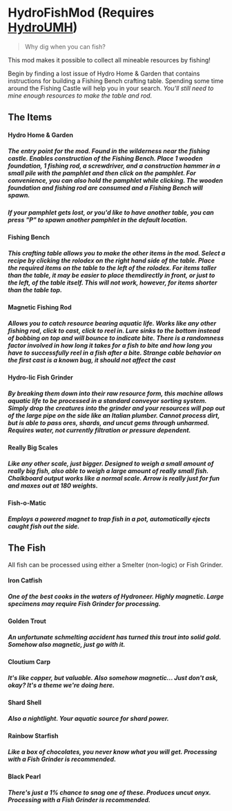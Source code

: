 # HydroFishMod (Requires [HydroUMH](https://github.com/RHlNO/HydroneerModding/raw/main/Release%20Mods/501-HydroUMH_P.pak))


 > Why dig when you can fish?

This mod makes it possible to collect all mineable resources by fishing!

Begin by finding a lost issue of Hydro Home & Garden that contains instructions for building a Fishing Bench crafting table. Spending some time around the Fishing Castle will help you in your search. *You'll still need to mine enough resources to make the table and rod.*

## The Items

#### Hydro Home & Garden
##### The entry point for the mod. Found in the wilderness near the fishing castle. Enables construction of the Fishing Bench. Place 1 wooden foundation, 1 fishing rod, a screwdriver, and a construction hammer in a small pile with the pamphlet and then click on the pamphlet. For convenience, you can also hold the pamphlet while clicking. **The wooden foundation and fishing rod are consumed** and a Fishing Bench will spawn.
##### *If your pamphlet gets lost, or you'd like to have another table, you can press "P" to spawn another pamphlet in the default location.*

#### Fishing Bench
##### This crafting table allows you to make the other items in the mod. Select a recipe by clicking the rolodex on the right hand side of the table. Place the required items on the table to the left of the rolodex. For items taller than the table, it may be easier to place themdirectly in front, or just to the left, of the table itself. This will not work, however, for items shorter than the table top.

#### Magnetic Fishing Rod
##### Allows you to catch resource bearing aquatic life. Works like any other fishing rod, click to cast, click to reel in. Lure sinks to the bottom instead of bobbing on top and will bounce to indicate bite. There is a randomness factor involved in how long it takes for a fish to bite **and** how long you have to successfully reel in a fish after a bite. *Strange cable behavior on the first cast is a known bug, it should not affect the cast*

#### Hydro-lic Fish Grinder
##### By breaking them down into their raw resource form, this machine allows aquatic life to be processed in a standard conveyor sorting system. Simply drop the creatures into the grinder and your resources will pop out of the large pipe on the side like an Italian plumber. Cannot process dirt, but is able to pass ores, shards, and uncut gems through unharmed. Requires water, not currently filtration or pressure dependent.

#### Really Big Scales
##### Like any other scale, just bigger. Designed to weigh a small amount of really big fish, also able to weigh a large amount of really small fish. Chalkboard output works like a normal scale. Arrow is really just for fun and maxes out at 180 weights.

#### Fish-o-Matic
##### Employs a powered magnet to trap fish in a pot, automatically ejects caught fish out the side.

## The Fish

All fish can be processed using either a Smelter (non-logic) or Fish Grinder.

#### Iron Catfish
##### One of the best cooks in the waters of Hydroneer. Highly magnetic. Large specimens may require Fish Grinder for processing.

#### Golden Trout
##### An unfortunate schmelting accident has turned this trout into solid gold. Somehow also magnetic, just go with it.

#### Cloutium Carp
##### It's like copper, but valuable. Also somehow magnetic... Just don't ask, okay? It's a theme we're doing here.

#### Shard Shell
##### Also a nightlight. Your aquatic source for shard power.

#### Rainbow Starfish
##### Like a box of chocolates, you never know what you will get. Processing with a Fish Grinder is recommended.

#### Black Pearl
##### There's just a 1% chance to snag one of these. Produces uncut onyx. Processing with a Fish Grinder is recommended.
